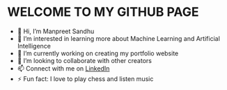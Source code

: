 <h1>WELCOME TO MY GITHUB PAGE</h1>

- 👋 Hi, I’m Manpreet Sandhu
- 👀 I’m interested in learning more about Machine Learning and Artificial Intelligence
- 🌱 I’m currently working on creating my portfolio website
- 👯 I’m looking to collaborate with other creators
- 📫 Connect with me on <a href="https://www.linkedin.com/in/manpreetsandhu5998/">LinkedIn</a>
- ⚡ Fun fact: I love to play chess and listen music


<!---
sandh232/sandh232 is a ✨ special ✨ repository because its `README.md` (this file) appears on your GitHub profile.
You can click the Preview link to take a look at your changes.
--->
